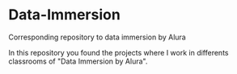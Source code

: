 # Data-Immersion
Corresponding repository to data immersion by Alura


In this repository you found the projects where I work in differents classrooms of "Data Immersion by Alura".

